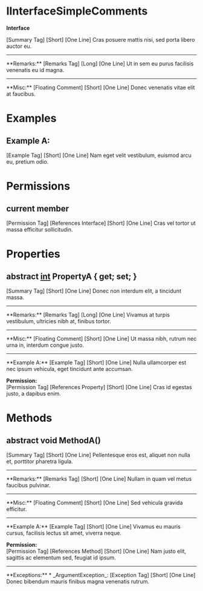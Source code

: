 # IInterfaceSimpleComments

**Interface**  
  
[Summary Tag] [Short] [One Line] Cras posuere mattis nisi, sed porta libero auctor eu.  
  
<hr/>  
**Remarks:**  
[Remarks Tag] [Long] [One Line] Ut in sem eu purus facilisis venenatis eu id magna.  
  
<hr/>  
**Misc:**  
[Floating Comment] [Short] [One Line] Donec venenatis vitae elit at faucibus.  
  

# Examples

## Example A:

[Example Tag] [Short] [One Line] Nam eget velit vestibulum, euismod arcu eu, pretium odio.  

# Permissions

## current member

[Permission Tag] [References Interface] [Short] [One Line] Cras vel tortor ut massa efficitur sollicitudin.  

# Properties

## abstract [int](https://docs.microsoft.com/en-us/dotnet/api/system.int32) PropertyA { get; set; }

[Summary Tag] [Short] [One Line] Donec non interdum elit, a tincidunt massa.  
  
<hr/>  
**Remarks:**  
[Remarks Tag] [Long] [One Line] Vivamus at turpis vestibulum, ultricies nibh at, finibus tortor.  
  
<hr/>  
**Misc:**  
[Floating Comment] [Short] [One Line] Ut massa nibh, rutrum nec urna in, interdum congue justo.  
  
<hr/>  
**Example A:**  
[Example Tag] [Short] [One Line] Nulla ullamcorper est nec ipsum vehicula, eget tincidunt ante accumsan.  
  
**Permission:**  
[Permission Tag] [References Property] [Short] [One Line] Cras id egestas justo, a dapibus enim.  
  

# Methods

## abstract void MethodA()

[Summary Tag] [Short] [One Line] Pellentesque eros est, aliquet non nulla et, porttitor pharetra ligula.  
  
<hr/>  
**Remarks:**  
[Remarks Tag] [Short] [One Line] Nullam in quam vel metus faucibus pulvinar.  
  
<hr/>  
**Misc:**  
[Floating Comment] [Short] [One Line] Sed vehicula gravida efficitur.  
  
<hr/>  
**Example A:**  
[Example Tag] [Short] [One Line] Vivamus eu mauris cursus, facilisis lectus sit amet, viverra neque.  
  
**Permission:**  
[Permission Tag] [References Method] [Short] [One Line] Nam justo elit, sagittis ac elementum sed, feugiat id ipsum.  
  
<hr/>  
**Exceptions:**  
* _ArgumentException_: [Exception Tag] [Short] [One Line] Donec bibendum mauris finibus magna venenatis rutrum.  

  


